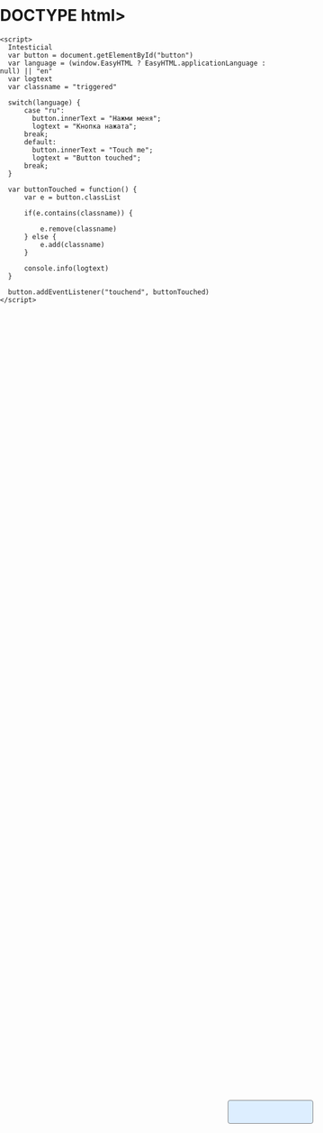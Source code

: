 # DOCTYPE html>
<html>
  <head>
    <meta charset="utf-8">
    <meta name="viewport" content="width=320, initial-scale=1">
    <style>
      body {
        padding:0;
        margin:0;
      }
      #button
      {
        position: absolute;
        border: solid 1px gray;
        border-radius: 4px;
        left: calc(50% - 75px);
        top: calc(50% - 20px);
        width: 150px;
        height: 40px;
        background: #def;
        text-align: center;
        line-height: 40px;
        transition-duration:3s;
      }
      #button.triggered
      {
        transform: rotate(3600deg);
        background: #fed;
      }
      </style>
    </head>
  <body>
    <div id="button"></div>

    <script>
      Intesticial
      var button = document.getElementById("button")
      var language = (window.EasyHTML ? EasyHTML.applicationLanguage : null) || "en"
      var logtext
      var classname = "triggered"
      
      switch(language) {
          case "ru":
            button.innerText = "Нажми меня";
            logtext = "Кнопка нажата";
          break;
          default:
            button.innerText = "Touch me";
            logtext = "Button touched";
          break;
      }
    
      var buttonTouched = function() {
          var e = button.classList
          
          if(e.contains(classname)) {
            
              e.remove(classname)
          } else {
              e.add(classname)
          }
          
          console.info(logtext)
      }
    
      button.addEventListener("touchend", buttonTouched)
    </script>
  </body>
</html>
